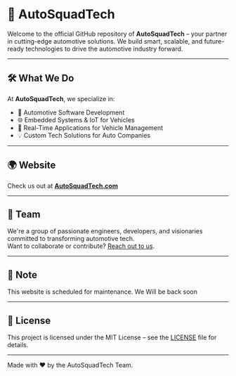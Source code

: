 # 🚗 AutoSquadTech

Welcome to the official GitHub repository of **AutoSquadTech** – your partner in cutting-edge automotive solutions. We build smart, scalable, and future-ready technologies to drive the automotive industry forward.

---

## 🛠️ What We Do

At **AutoSquadTech**, we specialize in:

- 🔧 Automotive Software Development  
- 🌐 Embedded Systems & IoT for Vehicles   
- 🚀 Real-Time Applications for Vehicle Management  
- 💡 Custom Tech Solutions for Auto Companies

---

## 🌍 Website

Check us out at [**AutoSquadTech.com**](https://AutoSquadTech.com)

---

## 👥 Team

We're a group of passionate engineers, developers, and visionaries committed to transforming automotive tech.  
Want to collaborate or contribute? [Reach out to us](mailto:info@autosquadtech.com).

---

## 🤝 Note

This website is scheduled for maintenance.
We Will be back soon

---

## 📄 License

This project is licensed under the MIT License – see the [LICENSE]() file for details.

---

Made with ❤️ by the AutoSquadTech Team.

